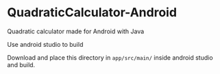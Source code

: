 # QuadraticCalculator-Android
Quadratic calculator made for Android with Java

Use android studio to build 

Download and place this directory in `app/src/main/` inside android studio and build.

